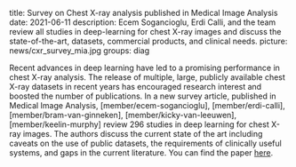 title: Survey on Chest X-ray analysis published in Medical Image Analysis
date: 2021-06-11
description: Ecem Sogancioglu, Erdi Calli, and the team review all studies in deep-learning for chest X-ray images and discuss the state-of-the-art, datasets, commercial products, and clinical needs.
picture: news/cxr_survey_mia.jpg
groups: diag

Recent advances in deep learning have led to a promising performance in chest X-ray analysis.
The release of multiple, large, publicly available chest X-ray datasets in recent years has encouraged research interest and boosted the number of publications.
In a new survey article, published in Medical Image Analysis,
[member/ecem-sogancioglu], [member/erdi-calli], [member/bram-van-ginneken], [member/kicky-van-leeuwen], [member/keelin-murphy] review 296 studies in deep learning for chest X-ray images. The authors discuss the current state of the art including caveats on the use of public datasets, the requirements of clinically useful systems, and gaps in the current literature.
You can find the paper [here](https://www.sciencedirect.com/science/article/pii/S1361841521001717).
